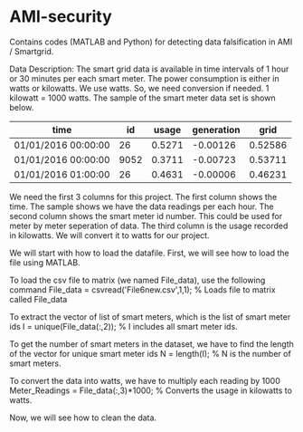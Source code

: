 # AMI-security
Contains codes (MATLAB and Python) for detecting data falsification in AMI / Smartgrid.

Data Description:
  The smart grid data is available in time intervals of 1 hour or 30 minutes per each smart meter.
  The power consumption is either in watts or kilowatts. We use watts. So, we need conversion if needed. 1 kilowatt = 1000 watts.
  The sample of the smart meter data set is shown below.
  
| time                | id   | usage  | generation | grid    |
|---------------------|------|--------|------------|---------|
| 01/01/2016 00:00:00 | 26   | 0.5271 | -0.00126   | 0.52586 |
| 01/01/2016 00:00:00 | 9052 | 0.3711 | -0.00723   | 0.53711 |
| 01/01/2016 01:00:00 | 26   | 0.4631 | -0.00006   | 0.46231 |

We need the first 3 columns for this project. 
The first column shows the time. The sample shows we have the data readings per each hour.
The second column shows the smart meter id number. This could be used for meter by meter seperation of data.
The third column is the usage recorded in kilowatts. We will convert it to watts for our project.

We will start with how to load the datafile. First, we will see how to load the file using MATLAB.

To load the csv file to matrix (we named File_data), use the following command
File_data = csvread('File6new.csv',1,1);                                      % Loads file to matrix called File_data

To extract the vector of list of smart meters, which is the list of smart meter ids
I = unique(File_data(:,2));                                                   % I includes all smart meter ids.

To get the number of smart meters in the dataset, we have to find the length of the vector for unique smart meter ids
N = length(I);                                                                % N is the number of smart meters.

To convert the data into watts, we have to multiply each reading by 1000
Meter_Readings = File_data(:,3)*1000;                                         % Converts the usage in kilowatts to watts.

Now, we will see how to clean the data.

